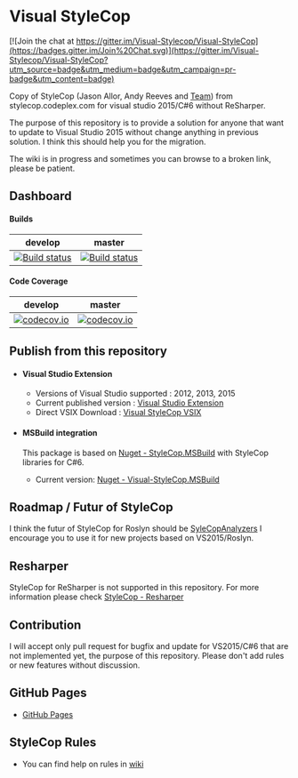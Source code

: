 # Visual StyleCop

[![Join the chat at https://gitter.im/Visual-Stylecop/Visual-StyleCop](https://badges.gitter.im/Join%20Chat.svg)](https://gitter.im/Visual-Stylecop/Visual-StyleCop?utm_source=badge&utm_medium=badge&utm_campaign=pr-badge&utm_content=badge)

Copy of StyleCop (Jason Allor, Andy Reeves and [Team](https://stylecop.codeplex.com/team/view)) from stylecop.codeplex.com for visual studio 2015/C#6 without ReSharper.

The purpose of this repository is to provide a solution for anyone that want to update to Visual Studio 2015 without change anything in previous solution. I think this should help you for the migration.

The wiki is in progress and sometimes you can browse to a broken link, please be patient.

<H2>Dashboard</H2>

<H4>Builds</H4>

|develop|master|
|:--:|:--:|
|[![Build status](https://ci.appveyor.com/api/projects/status/xgnf7ae4clny9f1j?svg=true)](https://ci.appveyor.com/project/visual-stylecop/visual-stylecop-6ywln)|[![Build status](https://ci.appveyor.com/api/projects/status/n09yi3f5vl0a7bfy/branch/master?svg=true)](https://ci.appveyor.com/project/visual-stylecop/visual-stylecop/branch/master)|

<H4>Code Coverage</H4>

|develop|master|
|:--:|:--:|
|[![codecov.io](http://codecov.io/github/Visual-Stylecop/Visual-StyleCop/coverage.svg?branch=develop)](http://codecov.io/github/Visual-Stylecop/Visual-StyleCop?branch=develop)|[![codecov.io](http://codecov.io/github/Visual-Stylecop/Visual-StyleCop/coverage.svg?branch=master)](http://codecov.io/github/Visual-Stylecop/Visual-StyleCop?branch=master)|

<H2>Publish from this repository</H2>

- <H4>Visual Studio Extension</H4>

    - Versions of Visual Studio supported : 2012, 2013, 2015
    - Current published version : [Visual Studio Extension](https://visualstudiogallery.msdn.microsoft.com/cac2a05b-6eb6-4fa2-95b9-1f8d011e6cae)
    - Direct VSIX Download : [Visual StyleCop VSIX](https://visualstudiogallery.msdn.microsoft.com/cac2a05b-6eb6-4fa2-95b9-1f8d011e6cae/file/173746/9/VSIXProject.vsix)

- <H4>MSBuild integration</H4>

    This package is based on [Nuget - StyleCop.MSBuild](https://www.nuget.org/packages/StyleCop.MSBuild/) with StyleCop libraries for C#6.
    - Current version: [Nuget - Visual-StyleCop.MSBuild](https://www.nuget.org/packages/Visual-StyleCop.MSBuild)

<H2>Roadmap / Futur of StyleCop</H2>

I think the futur of StyleCop for Roslyn should be [SyleCopAnalyzers](https://github.com/DotNetAnalyzers/StyleCopAnalyzers) I encourage you to use it for new projects based on VS2015/Roslyn.

<H2>Resharper</H2>

StyleCop for ReSharper is not supported in this repository. For more information please check [StyleCop - Resharper](https://github.com/StyleCop/StyleCop)

<H2>Contribution</H2>

I will accept only pull request for bugfix and update for VS2015/C#6 that are not implemented yet, the purpose of this repository.
Please don't add rules or new features without discussion.

<H2>GitHub Pages</H2>

- [GitHub Pages](http://Visual-StyleCop.github.io/Visual-StyleCop/)

<H2>StyleCop Rules</H2>

- You can find help on rules in [wiki](https://github.com/Visual-Stylecop/Visual-StyleCop/wiki)
